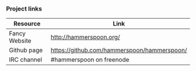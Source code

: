 ### Project links

Resource                 | Link
-------------------------|---------------------------------------------------
Fancy Website            | http://hammerspoon.org/
Github page              | https://github.com/hammerspoon/hammerspoon/
IRC channel              | #hammerspoon on freenode
